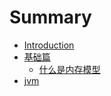# Summary

* [Introduction](README.md)
* [基础篇](chapter1.md)
   * [什么是内存模型](shi_yao_shi_nei_cun_mo_xing.md)
* [jvm](jvm.md)

